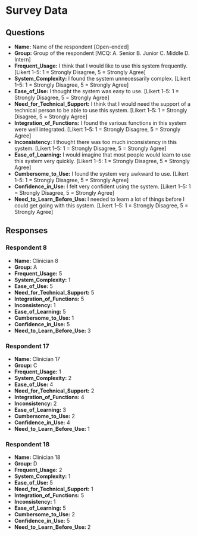 # Survey Data

## Questions

- **Name:** Name of the respondent [Open-ended]
- **Group:** Group of the respondent [MCQ: A. Senior B. Junior C. Middle D. Intern]
- **Frequent_Usage:** I think that I would like to use this system frequently. [Likert 1–5: 1 = Strongly Disagree, 5 = Strongly Agree]
- **System_Complexity:** I found the system unnecessarily complex. [Likert 1–5: 1 = Strongly Disagree, 5 = Strongly Agree]
- **Ease_of_Use:** I thought the system was easy to use. [Likert 1–5: 1 = Strongly Disagree, 5 = Strongly Agree]
- **Need_for_Technical_Support:** I think that I would need the support of a technical person to be able to use this system. [Likert 1–5: 1 = Strongly Disagree, 5 = Strongly Agree]
- **Integration_of_Functions:** I found the various functions in this system were well integrated. [Likert 1–5: 1 = Strongly Disagree, 5 = Strongly Agree]
- **Inconsistency:** I thought there was too much inconsistency in this system. [Likert 1–5: 1 = Strongly Disagree, 5 = Strongly Agree]
- **Ease_of_Learning:** I would imagine that most people would learn to use this system very quickly. [Likert 1–5: 1 = Strongly Disagree, 5 = Strongly Agree]
- **Cumbersome_to_Use:** I found the system very awkward to use. [Likert 1–5: 1 = Strongly Disagree, 5 = Strongly Agree]
- **Confidence_in_Use:** I felt very confident using the system. [Likert 1–5: 1 = Strongly Disagree, 5 = Strongly Agree]
- **Need_to_Learn_Before_Use:** I needed to learn a lot of things before I could get going with this system. [Likert 1–5: 1 = Strongly Disagree, 5 = Strongly Agree]

## Responses

### Respondent 8

- **Name:** Clinician 8
- **Group:** A
- **Frequent_Usage:** 5
- **System_Complexity:** 1
- **Ease_of_Use:** 5
- **Need_for_Technical_Support:** 5
- **Integration_of_Functions:** 5
- **Inconsistency:** 1
- **Ease_of_Learning:** 5
- **Cumbersome_to_Use:** 1
- **Confidence_in_Use:** 5
- **Need_to_Learn_Before_Use:** 3

### Respondent 17

- **Name:** Clinician 17
- **Group:** C
- **Frequent_Usage:** 1
- **System_Complexity:** 2
- **Ease_of_Use:** 4
- **Need_for_Technical_Support:** 2
- **Integration_of_Functions:** 4
- **Inconsistency:** 2
- **Ease_of_Learning:** 3
- **Cumbersome_to_Use:** 2
- **Confidence_in_Use:** 4
- **Need_to_Learn_Before_Use:** 1

### Respondent 18

- **Name:** Clinician 18
- **Group:** D
- **Frequent_Usage:** 2
- **System_Complexity:** 1
- **Ease_of_Use:** 5
- **Need_for_Technical_Support:** 1
- **Integration_of_Functions:** 5
- **Inconsistency:** 1
- **Ease_of_Learning:** 5
- **Cumbersome_to_Use:** 2
- **Confidence_in_Use:** 5
- **Need_to_Learn_Before_Use:** 2
